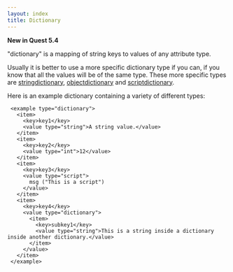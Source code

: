```yaml
---
layout: index
title: Dictionary
---
```


**New in Quest 5.4**

"dictionary" is a mapping of string keys to values of any attribute type.

Usually it is better to use a more specific dictionary type if you can, if you know that all the values will be of the same type. These more specific types are [stringdictionary](stringdictionary.html), [objectdictionary](objectdictionary.html) and [scriptdictionary](scriptdictionary.html).

Here is an example dictionary containing a variety of different types:

     <example type="dictionary">
       <item>
         <key>key1</key>
         <value type="string">A string value.</value>
       </item>
       <item>
         <key>key2</key>
         <value type="int">12</value>
       </item>
       <item>
         <key>key3</key>
         <value type="script">
           msg ("This is a script")
         </value>
       </item>
       <item>
         <key>key4</key>
         <value type="dictionary">
           <item>
             <key>subkey1</key>
             <value type="string">This is a string inside a dictionary inside another dictionary.</value>
           </item>
         </value>
       </item>
     </example>
